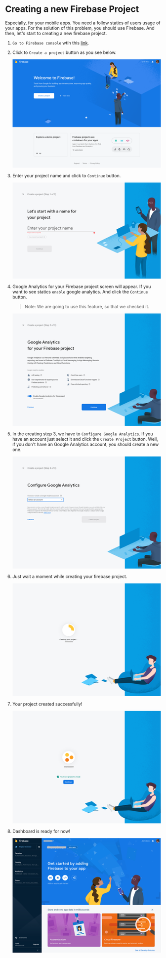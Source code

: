 # Creating a new Firebase Project

Especially, for your mobile apps. You need a follow statics of users usage of your apps. For the solution of this problem, you should use Firebase. And then, let's start to creating a new firebase project.

1. `Go to Firebase console` wtih this [link](https://console.firebase.google.com).

2. Click to `Create a project` button as you see below.

    ![create-a-project](create-project.png)

3. Enter your project name and click to `Continue` button.

    ![project-name](project-name.png)

4. Google Analytics for your Firebase project screen will appear. If you want to see statics `enable` google analytics. And click the `Continue` button.

    > Note: We are going to use this feature, so that we checked it.

    ![google-analytics](ga.png)

5. In the creating step 3, we have to `Configure Google Analytics`. If you have an account just select it and click the `Create Project` button. Well, ıf you don't have an Google Analytics account, you should create a new one.

    ![select-account](select-account.png)

6. Just wait a moment while creating your firebase project.

    ![creating-project-loader](creating-project-loader.png)

7. Your project created successfully!

    ![project-created](project-created.png)

8. Dashboard is ready for now!

    ![firebase-dashboard](firebase-dashboard.png)

